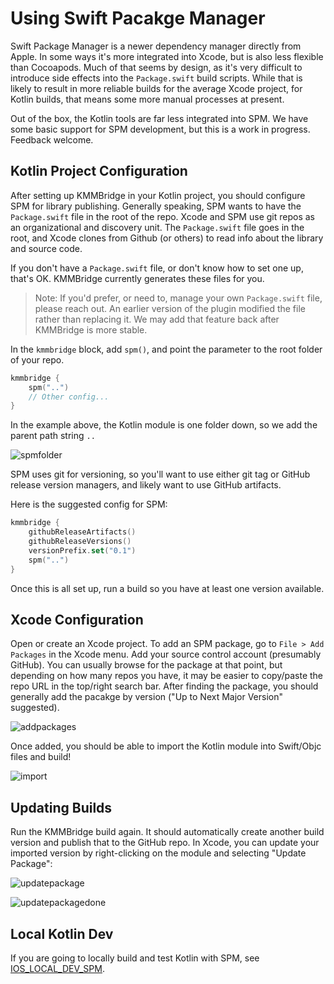 # Using Swift Pacakge Manager

Swift Package Manager is a newer dependency manager directly from Apple. In some ways it's more integrated into Xcode, but is also less flexible than Cocoapods. Much of that seems by design, as it's very difficult to introduce side effects into the `Package.swift` build scripts. While that is likely to result in more reliable builds for the average Xcode project, for Kotlin builds, that means some more manual processes at present.

Out of the box, the Kotlin tools are far less integrated into SPM. We have some basic support for SPM development, but this is a work in progress. Feedback welcome.

## Kotlin Project Configuration

After setting up KMMBridge in your Kotlin project, you should configure SPM for library publishing. Generally speaking, SPM wants to have the `Package.swift` file in the root of the repo. Xcode and SPM use git repos as an organizational and discovery unit. The `Package.swift` file goes in the root, and Xcode clones from Github (or others) to read info about the library and source code.

If you don't have a `Package.swift` file, or don't know how to set one up, that's OK. KMMBridge currently generates these files for you.

> Note: If you'd prefer, or need to, manage your own `Package.swift` file, please reach out. An earlier version of the plugin modified the file rather than replacing it. We may add that feature back after KMMBridge is more stable.

In the `kmmbridge` block, add `spm()`, and point the parameter to the root folder of your repo.

```kotlin
kmmbridge {
    spm("..")
    // Other config...
}
```

In the example above, the Kotlin module is one folder down, so we add the parent path string `..`

![spmfolder](https://tl-navigator-images.s3.us-east-1.amazonaws.com/docimages/2022-10-06_06-43-spmfolder.png)

SPM uses git for versioning, so you'll want to use either git tag or GitHub release version managers, and likely want to use GitHub artifacts.

Here is the suggested config for SPM:

```kotlin
kmmbridge {
    githubReleaseArtifacts()
    githubReleaseVersions()
    versionPrefix.set("0.1")
    spm("..")
}
```

Once this is all set up, run a build so you have at least one version available.

## Xcode Configuration

Open or create an Xcode project. To add an SPM package, go to `File > Add Packages` in the Xcode menu. Add your source control account (presumably GitHub). You can usually browse for the package at that point, but depending on how many repos you have, it may be easier to copy/paste the repo URL in the top/right search bar. After finding the package, you should generally add the pacakge by version ("Up to Next Major Version" suggested).

![addpackages](https://tl-navigator-images.s3.us-east-1.amazonaws.com/docimages/2022-10-06_06-57-addpackages.png)

Once added, you should be able to import the Kotlin module into Swift/Objc files and build!

![import](https://tl-navigator-images.s3.us-east-1.amazonaws.com/docimages/2022-10-06_07-00-import.png)

## Updating Builds

Run the KMMBridge build again. It should automatically create another build version and publish that to the GitHub repo. In Xcode, you can update your imported version by right-clicking on the module and selecting "Update Package":

![updatepackage](https://tl-navigator-images.s3.us-east-1.amazonaws.com/docimages/2022-10-06_07-04-updatepackage.png)

![updatepackagedone](https://tl-navigator-images.s3.us-east-1.amazonaws.com/docimages/2022-10-06_07-17-updatepackagedone.png)

## Local Kotlin Dev

If you are going to locally build and test Kotlin with SPM, see  [IOS_LOCAL_DEV_SPM](IOS_LOCAL_DEV_SPM.md).

